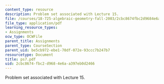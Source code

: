```yaml
---
content_type: resource
description: Problem set associated with Lecture 15.
file: /courses/18-725-algebraic-geometry-fall-2003/2cbc8674fbc2d9684e6aa397eb0d2466_ps7.pdf
file_type: application/pdf
learning_resource_types:
- Assignments
ocw_type: OCWFile
parent_title: Assignments
parent_type: CourseSection
parent_uid: be5cb972-ebe1-70df-072e-93ccc7b247b7
resourcetype: Document
title: ps7.pdf
uid: 2cbc8674-fbc2-d968-4e6a-a397eb0d2466
---
```

Problem set associated with Lecture 15.


